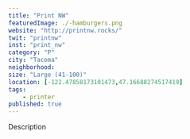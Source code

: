 ```yaml
---
title: "Print NW"
featuredImage: ./-hamburgers.png
website: "http://printnw.rocks/"
twit: "printnw"
inst: "print_nw"
category: "P"
city: "Tacoma"
neighborhood:
size: "Large (41-100)"
location: [-122.47858173101473,47.16688274517419]
tags:
    - printer
published: true
---
```


Description
